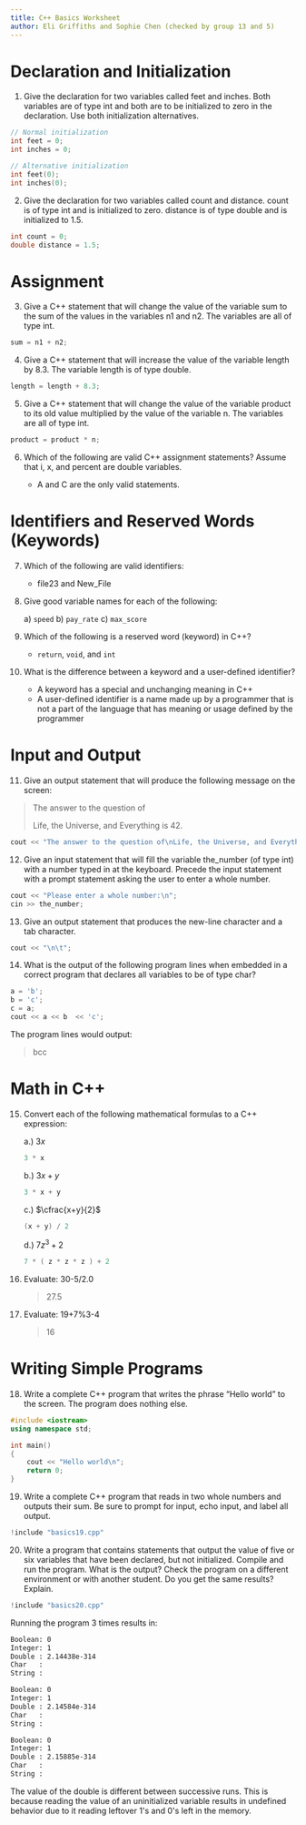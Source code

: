 ```yaml
---
title: C++ Basics Worksheet
author: Eli Griffiths and Sophie Chen (checked by group 13 and 5)
---
```


# Declaration and Initialization

1. Give the declaration for two variables called feet and inches. Both variables are of type int and both are to be initialized to zero in the declaration. Use both initialization alternatives.

```cpp
// Normal initialization
int feet = 0;
int inches = 0;

// Alternative initialization
int feet(0);
int inches(0);
```

2. Give the declaration for two variables called count and distance. count is of type int and is initialized to zero. distance is of type double and is initialized to 1.5.

```cpp
int count = 0;
double distance = 1.5;
```

# Assignment

3. Give a C++ statement that will change the value of the variable sum to the sum
of the values in the variables n1 and n2. The variables are all of type int.

```cpp
sum = n1 + n2;
```

4. Give a C++ statement that will increase the value of the variable length by 8.3. The variable length is of type double.

```cpp
length = length + 8.3;
```

5. Give a C++ statement that will change the value of the variable product to its old value multiplied by the value of the variable n. The variables are all of type int.

```cpp
product = product * n;
```

6. Which of the following are valid C++ assignment statements? Assume that i, x, and percent are double variables.

    * A and C are the only valid statements.

# Identifiers and Reserved Words (Keywords)

7. Which of the following are valid identifiers:

    - file23 and New_File

8. Give good variable names for each of the following:

    a) `speed`
    b) `pay_rate`
    c) `max_score`

9. Which of the following is a reserved word (keyword) in C++?

    - `return`, `void`, and `int`

10. What is the difference between a keyword and a user-defined identifier?

    - A keyword has a special and unchanging meaning in C++
    - A user-defined identifier is a name made up by a programmer that is not a part of the language that has meaning or usage defined by the programmer

# Input and Output

11. Give an output statement that will produce the following message on the screen: 

> The answer to the question of
>
> Life, the Universe, and Everything is 42.

```cpp
cout << "The answer to the question of\nLife, the Universe, and Everything is 42.\n";
```

12. Give an input statement that will fill the variable the_number (of type int) with a number typed in at the keyboard. Precede the input statement with a prompt statement asking the user to enter a whole number.

```cpp
cout << "Please enter a whole number:\n";
cin >> the_number;
```

13. Give an output statement that produces the new-line character and a tab character.

```cpp
cout << "\n\t";
```

14. What is the output of the following program lines when embedded in a correct program that declares all variables to be of type char?
```cpp
a = 'b';
b = 'c';
c = a;
cout << a << b  << 'c';
```
The program lines would output:

> bcc

# Math in C++

15. Convert each of the following mathematical formulas to a C++ expression:
    
    a.) $3x$
    ```cpp
    3 * x
    ```
    b.) $3x + y$
    ```cpp
    3 * x + y
    ```
    c.) $\cfrac{x+y}{2}$
    ```cpp
    (x + y) / 2
    ```
    d.) $7z^3 + 2$
    ```cpp
    7 * ( z * z * z ) + 2
    ```

16. Evaluate: 30-5/2.0

    > 27.5

17. Evaluate: 19+7%3-4

    > 16

# Writing Simple Programs

18. Write a complete C++ program that writes the phrase “Hello world” to the screen. The program does nothing else.

```cpp
#include <iostream>
using namespace std;

int main()
{
    cout << "Hello world\n";
    return 0;   
}
```

19. Write a complete C++ program that reads in two whole numbers and outputs their sum. Be sure to prompt for input, echo input, and label all output.

```cpp
!include "basics19.cpp"
```

20. Write a program that contains statements that output the value of five or six variables that have been declared, but not initialized. Compile and run the program. What is the output? Check the program on a different environment or with another student. Do you get the same results? Explain.

```cpp
!include "basics20.cpp"
```

Running the program 3 times results in:

```txt
Boolean: 0
Integer: 1
Double : 2.14438e-314
Char   :
String :
```

```txt
Boolean: 0
Integer: 1
Double : 2.14584e-314
Char   :
String :
```

```txt
Boolean: 0
Integer: 1
Double : 2.15885e-314
Char   :
String :
```

The value of the double is different between successive runs. This is because reading the value of an uninitialized variable results in undefined behavior due to it reading leftover 1's and 0's left in the memory.
